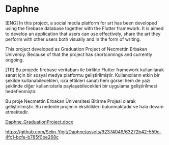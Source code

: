 # Daphne
[ENG]
In this project, a social media platform for art has been developed using the firebase database together with the Flutter framework. It is aimed to develop an application that users can use effectively, share the art they perform with other users both visually and in the form of writing.

This project developed as Graduation Project of Necmettin Erbakan Universiy. Because of that the project has shortcomings and currently ongoing.

[TR]
Bu projede firebase veritabanı ile birlikte Flutter framework kullanılarak sanat için bir sosyal medya platformu geliştirilmiştir. Kullanıcıların etkin bir şekilde kullanabilecekleri, icra ettikleri sanatı hem görsel hem de yazı şeklinde diğer kullanıcılarla paylaşabilecekleri bir uygulama geliştirilmesi hedeflenmiştir.

Bu proje Necmettin Erbakan Üniversitesi Bitirme Projesi olarak geliştirilmiştir. Bu nedenle projenin eksiklikleri bulunmaktadır ve hala devam etmektedir.

[Daphne_GraduationProject.docx](https://github.com/Selin-Yigit/Daphne/files/14452619/Daphne_GraduationProject.docx)


https://github.com/Selin-Yigit/Daphne/assets/92374049/63272b42-559c-4fc1-bcfe-b785f0be268c





